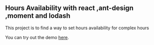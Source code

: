 ## Hours Availability with react ,ant-design ,moment and lodash

This project is to find a way to set hours availability for complex hours

You can try out the demo [here](https://5d367d071bd1a642dbfac5a3--blissful-mayer-3a05c7.netlify.com/).
